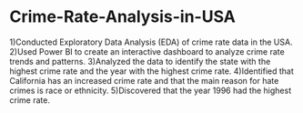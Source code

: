 # Crime-Rate-Analysis-in-USA

1)Conducted Exploratory Data Analysis (EDA) of crime rate data in the USA.
2)Used Power BI to create an interactive dashboard to analyze crime rate trends and patterns.
3)Analyzed the data to identify the state with the highest crime rate and the year with the highest crime rate.
4)Identified that California has an increased crime rate and that the main reason for hate crimes is race or ethnicity.
5)Discovered that the year 1996 had the highest crime rate.
